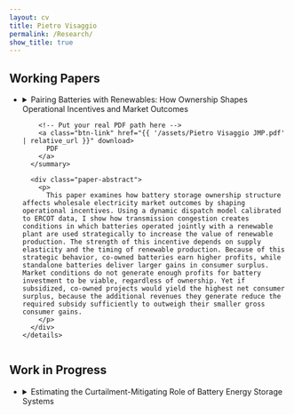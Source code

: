 ```yaml
---
layout: cv
title: Pietro Visaggio
permalink: /Research/
show_title: true
---
```


<div class="research">

  <h2 class="section-title wp">Working Papers</h2>

<ul class="paper-list">
  <li>
    <details class="paper">
      <summary>
        <span class="paper-title">
          Pairing Batteries with Renewables: How Ownership Shapes Operational Incentives and Market Outcomes
        </span>

        <!-- Put your real PDF path here -->
        <a class="btn-link" href="{{ '/assets/Pietro Visaggio JMP.pdf' | relative_url }}" download>
          PDF
        </a>
      </summary>

<!--
      <div class="paper-meta">
        with <a href="#">Carlos Bianchi</a><br>
        <em>Economics of Innovation and New Technology</em>, 29(5), 2020
        &nbsp;·&nbsp;
        <a href="https://doi.org/10.xxx/xxxxx" target="_blank" rel="noopener">Full text</a>
      </div>
-->

      <div class="paper-abstract">
        <p>
          This paper examines how battery storage ownership structure affects wholesale electricity market outcomes by shaping operational incentives. Using a dynamic dispatch model calibrated to ERCOT data, I show how transmission congestion creates conditions in which batteries operated jointly with a renewable plant are used strategically to increase the value of renewable production. The strength of this incentive depends on supply elasticity and the timing of renewable production. Because of this strategic behavior, co-owned batteries earn higher profits, while standalone batteries deliver larger gains in consumer surplus. Market conditions do not generate enough profits for battery investment to be viable, regardless of ownership. Yet if subsidized, co-owned projects would yield the highest net consumer surplus, because the additional revenues they generate reduce the required subsidy sufficiently to outweigh their smaller gross consumer gains.
        </p>
      </div>
    </details>
  </li>

  <!-- add more items the same way -->
</ul>


  <h2 class="section-title wip">Work in Progress</h2>



<ul class="paper-list">
  <li>
    <details class="paper">
      <summary>
        <span class="paper-title">
        Estimating the Curtailment-Mitigating Role of Battery Energy Storage Systems</span>
      </summary>
      <div class="paper-abstract">
        <p>
           
        </p>
      </div>
    </details>
  </li>

</ul>


</div>